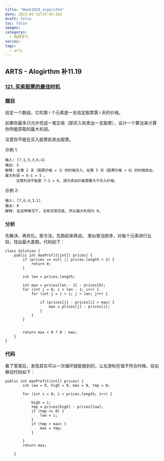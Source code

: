```yaml
---
title: "Week1020_algorithm"
date: 2023-03-31T15:45:38Z
draft: false 
toc: false
images:
categorys:
  - 每周学习
series:
tags:
  - arts 
---
```


## ARTS - Alogirthm 补11.19
### [121. 买卖股票的最佳时机](https://leetcode-cn.com/problems/best-time-to-buy-and-sell-stock/description/)

### 题目
给定一个数组，它的第 i 个元素是一支给定股票第 i 天的价格。

如果你最多只允许完成一笔交易（即买入和卖出一支股票），设计一个算法来计算你所能获取的最大利润。

注意你不能在买入股票前卖出股票。

示例 1:

```
输入: [7,1,5,3,6,4]
输出: 5
解释: 在第 2 天（股票价格 = 1）的时候买入，在第 5 天（股票价格 = 6）的时候卖出，最大利润 = 6-1 = 5 。
     注意利润不能是 7-1 = 6, 因为卖出价格需要大于买入价格。
```
示例 2:

```
输入: [7,6,4,3,1]
输出: 0
解释: 在这种情况下, 没有交易完成, 所以最大利润为 0。
```

### 分析

先解决，再优化。笨方法，先跑起来再说。
类似冒泡排序，对每个元素进行比较，找出最大差额。代码如下：

```
class Solution {
    public int maxProfit(int[] prices) {
        if (prices == null || prices.length < 2) {
            return 0;
        }

        int len = prices.length;

        int max = prices[len - 1] - prices[0];
        for (int i = 0; i < len - 1; i++) {
            for (int j = i + 1; j < len; j++) {

                if (prices[j] - prices[i] > max) {
                    max = prices[j] - prices[i];
                }
            }
        }


        return max < 0 ? 0 : max;
    }
}
```


### 代码
看了答案后，发现其实可以一次循环就能做到的，让左游标在值不符合时候，往右移动代码如下：


```
public int maxProfit(int[] prices) {
        int low = 0, high = 0, max = 0, tmp = 0;

        for (int i = 0; i < prices.length; i++) {

            high = i;
            tmp = prices[high] - prices[low];
            if (tmp <= 0) {
                low = i;
            }
            if (tmp > max) {
                max = tmp;
            }

        }
        return max;

    }
```
